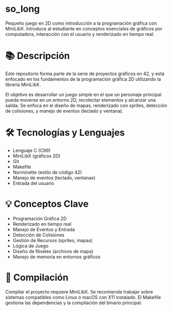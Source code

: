 # so_long
<p>Pequeño juego en 2D como introducción a la programación gráfica con MiniLibX. Introduce al estudiante en conceptos esenciales de gráficos por computadora, interacción con el usuario y renderizado en tiempo real.</p>

# 📚 Descripción
<p>Este repositorio forma parte de la serie de proyectos gráficos en 42, y está enfocado en los fundamentos de la programación gráfica 2D utilizando la librería MiniLibX.</p>

<p>El objetivo es desarrollar un juego simple en el que un personaje principal pueda moverse en un entorno 2D, recolectar elementos y alcanzar una salida. Se enfoca en el diseño de mapas, renderizado con sprites, detección de colisiones, y manejo de eventos (teclado y ventana).</p>

# 🛠️ Tecnologías y Lenguajes
<ul> <li>Lenguaje C (C99)</li> <li>MiniLibX (gráficos 2D)</li> <li>Git</li> <li>Makefile</li> <li>Norminette (estilo de código 42)</li> <li>Manejo de eventos (teclado, ventanas)</li> <li>Entrada del usuario</li> </ul>

# 💡 Conceptos Clave
<ul> <li>Programación Gráfica 2D</li> <li>Renderizado en tiempo real</li> <li>Manejo de Eventos y Entrada</li> <li>Detección de Colisiones</li> <li>Gestión de Recursos (sprites, mapas)</li> <li>Lógica de Juego</li> <li>Diseño de Niveles (archivos de mapa)</li> <li>Manejo de memoria en entornos gráficos</li> </ul>

# 🧪 Compilación
<p>Compilar el proyecto requiere MiniLibX. Se recomienda trabajar sobre sistemas compatibles como Linux o macOS con X11 instalado. El Makefile gestiona las dependencias y la compilación del binario principal.</p>
